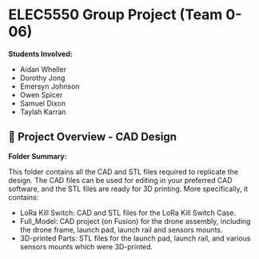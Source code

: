 # ELEC5550 Group Project (Team 0-06)

**Students Involved:**
- Aidan	Wheller
- Dorothy Jong
- Emersyn Johnson
- Owen Spicer
- Samuel Dixon
- Taylah Karran

## 📁 Project Overview - CAD Design

**Folder Summary:**

This folder contains all the CAD and STL files required to replicate the design. The CAD files can be used for editing in your preferred CAD software, and the STL files are ready for 3D printing. More specifically, it contains:
- LoRa Kill Switch: CAD and STL files for the LoRa Kill Switch Case.
- Full_Model: CAD project (on Fusion) for the drone assembly, including the drone frame, launch pad, launch rail and sensors mounts.
- 3D-printed Parts: STL files for the launch pad, launch rail, and various sensors mounts which were 3D-printed.
